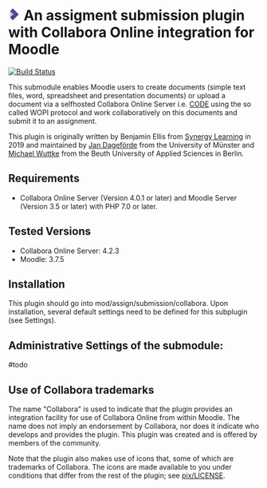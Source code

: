 # ![moodle-assignsubmission_collabora](pix/icon.png) An assigment submission plugin with Collabora Online integration for Moodle

[![Build Status](https://travis-ci.org/learnweb/moodle-assignsubmission_collabora.svg?branch=master)](https://travis-ci.org/learnweb/moodle-assignsubmission_collabora)

This submodule enables Moodle users to create documents (simple text files, word, spreadsheet and presentation documents) or upload a document via a selfhosted Collabora Online Server i.e. [CODE](https://www.collaboraoffice.com/code/) using the so called WOPI protocol and work collaboratively on this documents and submit it to an assignment.

This plugin is originally written by  Benjamin Ellis from [Synergy Learning](https://www.synergy-learning.com) in 2019 and maintained by [Jan Dageförde](https://github.com/Dagefoerde) from the University of Münster and [Michael Wuttke](https://github.com/moodlebeuth) from the Beuth University of Applied Sciences in Berlin.

## Requirements
- Collabora Online Server (Version 4.0.1 or later) and Moodle Server (Version 3.5 or later) with PHP 7.0 or later.

## Tested Versions
- Collabora Online Server: 4.2.3
- Moodle: 3.7.5

## Installation
This plugin should go into mod/assign/submission/collabora. Upon installation, several default settings need to be defined for this subplugin (see Settings).

## Administrative Settings of the submodule:

#todo

## Use of Collabora trademarks

The name "Collabora" is used to indicate that the plugin provides an integration facility for use of Collabora Online from within Moodle.
The name does not imply an endorsement by Collabora, nor does it indicate who develops and provides the plugin.
This plugin was created and is offered by members of the community.

Note that the plugin also makes use of icons that, some of which are trademarks of Collabora.
The icons are made available to you under conditions that differ from the rest of the plugin; see [pix/LICENSE](pix/LICENSE/).
